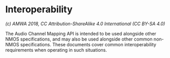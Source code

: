 # Interoperability

_(c) AMWA 2018, CC Attribution-ShareAlike 4.0 International (CC BY-SA 4.0)_

The Audio Channel Mapping API is intended to be used alongside other NMOS specifications, and may also be used alongside other common non-NMOS specifications. These documents cover common interoperability requirements when operating in such situations.
